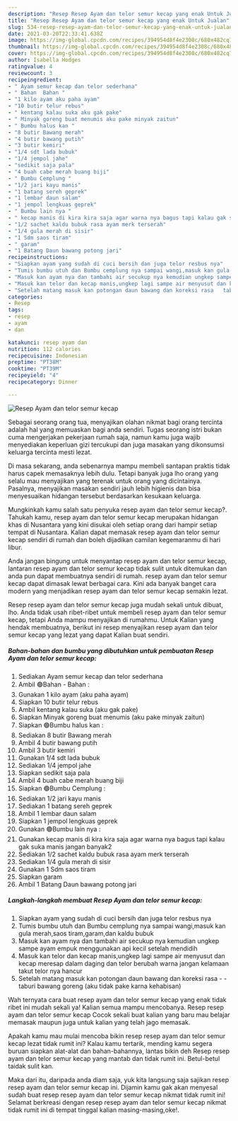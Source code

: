 ```yaml
---
description: "Resep Resep Ayam dan telor semur kecap yang enak Untuk Jualan"
title: "Resep Resep Ayam dan telor semur kecap yang enak Untuk Jualan"
slug: 534-resep-resep-ayam-dan-telor-semur-kecap-yang-enak-untuk-jualan
date: 2021-03-20T22:33:41.638Z
image: https://img-global.cpcdn.com/recipes/394954d8f4e2308c/680x482cq70/resep-ayam-dan-telor-semur-kecap-foto-resep-utama.jpg
thumbnail: https://img-global.cpcdn.com/recipes/394954d8f4e2308c/680x482cq70/resep-ayam-dan-telor-semur-kecap-foto-resep-utama.jpg
cover: https://img-global.cpcdn.com/recipes/394954d8f4e2308c/680x482cq70/resep-ayam-dan-telor-semur-kecap-foto-resep-utama.jpg
author: Isabella Hodges
ratingvalue: 4
reviewcount: 3
recipeingredient:
- " Ayam semur kecap dan telor sederhana"
- " Bahan  Bahan "
- "1 kilo ayam aku paha ayam"
- "10 butir telur rebus"
- " kentang kalau suka aku gak pake"
- " Minyak goreng buat menumis aku pake minyak zaitun"
- " Bumbu halus kan "
- "8 butir Bawang merah"
- "4 butir bawang putih"
- "3 butir kemiri"
- "1/4 sdt lada bubuk"
- "1/4 jempol jahe"
- "sedikit saja pala"
- "4 buah cabe merah buang biji"
- " Bumbu Cemplung "
- "1/2 jari kayu manis"
- "1 batang sereh geprek"
- "1 lembar daun salam"
- "1 jempol lengkuas geprek"
- " Bumbu lain nya "
- " kecap manis di kira kira saja agar warna nya bagus tapi kalau gak suka manis jangan banyak2"
- "1/2 sachet kaldu bubuk rasa ayam merk terserah"
- "1/4 gula merah di sisir"
- "1 Sdm saos tiram"
- " garam"
- "1 Batang Daun bawang potong jari"
recipeinstructions:
- "Siapkan ayam yang sudah di cuci bersih dan juga telor resbus nya"
- "Tumis bumbu utuh dan Bumbu cemplung nya sampai wangi,masuk kan gula merah,saos tiram,garam,dan kaldu bubuk"
- "Masuk kan ayam nya dan tambahi air secukup nya kemudian ungkep sampe ayam empuk menggunakan api kecil setelah mendidih"
- "Masuk kan telor dan kecap manis,ungkep lagi sampe air menyusut dan kecap meresap dalam daging dan telor berubah warna jangan kelamaan takut telor nya hancur"
- "Setelah matang masuk kan potongan daun bawang dan koreksi rasa   taburi bawang goreng (aku tidak pake karna kehabisan)"
categories:
- Resep
tags:
- resep
- ayam
- dan

katakunci: resep ayam dan 
nutrition: 112 calories
recipecuisine: Indonesian
preptime: "PT38M"
cooktime: "PT39M"
recipeyield: "4"
recipecategory: Dinner

---
```



![Resep Ayam dan telor semur kecap](https://img-global.cpcdn.com/recipes/394954d8f4e2308c/680x482cq70/resep-ayam-dan-telor-semur-kecap-foto-resep-utama.jpg)

Sebagai seorang orang tua, menyajikan olahan nikmat bagi orang tercinta adalah hal yang memuaskan bagi anda sendiri. Tugas seorang istri bukan cuma mengerjakan pekerjaan rumah saja, namun kamu juga wajib menyediakan keperluan gizi tercukupi dan juga masakan yang dikonsumsi keluarga tercinta mesti lezat.

Di masa  sekarang, anda sebenarnya mampu membeli santapan praktis tidak harus capek memasaknya lebih dulu. Tetapi banyak juga lho orang yang selalu mau menyajikan yang terenak untuk orang yang dicintainya. Pasalnya, menyajikan masakan sendiri jauh lebih higienis dan bisa menyesuaikan hidangan tersebut berdasarkan kesukaan keluarga. 



Mungkinkah kamu salah satu penyuka resep ayam dan telor semur kecap?. Tahukah kamu, resep ayam dan telor semur kecap merupakan hidangan khas di Nusantara yang kini disukai oleh setiap orang dari hampir setiap tempat di Nusantara. Kalian dapat memasak resep ayam dan telor semur kecap sendiri di rumah dan boleh dijadikan camilan kegemaranmu di hari libur.

Anda jangan bingung untuk menyantap resep ayam dan telor semur kecap, lantaran resep ayam dan telor semur kecap tidak sulit untuk ditemukan dan anda pun dapat membuatnya sendiri di rumah. resep ayam dan telor semur kecap dapat dimasak lewat berbagai cara. Kini ada banyak banget cara modern yang menjadikan resep ayam dan telor semur kecap semakin lezat.

Resep resep ayam dan telor semur kecap juga mudah sekali untuk dibuat, lho. Anda tidak usah ribet-ribet untuk membeli resep ayam dan telor semur kecap, tetapi Anda mampu menyajikan di rumahmu. Untuk Kalian yang hendak membuatnya, berikut ini resep menyajikan resep ayam dan telor semur kecap yang lezat yang dapat Kalian buat sendiri.

<!--inarticleads1-->

##### Bahan-bahan dan bumbu yang dibutuhkan untuk pembuatan Resep Ayam dan telor semur kecap:

1. Sediakan  Ayam semur kecap dan telor sederhana
1. Ambil  🟢Bahan - Bahan :
1. Gunakan 1 kilo ayam (aku paha ayam)
1. Siapkan 10 butir telur rebus
1. Ambil  kentang kalau suka (aku gak pake)
1. Siapkan  Minyak goreng buat menumis (aku pake minyak zaitun)
1. Siapkan  🟢Bumbu halus kan :
1. Sediakan 8 butir Bawang merah
1. Ambil 4 butir bawang putih
1. Ambil 3 butir kemiri
1. Gunakan 1/4 sdt lada bubuk
1. Sediakan 1/4 jempol jahe
1. Siapkan sedikit saja pala
1. Ambil 4 buah cabe merah buang biji
1. Siapkan  🟢Bumbu Cemplung :
1. Sediakan 1/2 jari kayu manis
1. Sediakan 1 batang sereh geprek
1. Ambil 1 lembar daun salam
1. Siapkan 1 jempol lengkuas geprek
1. Gunakan  🟢Bumbu lain nya :
1. Gunakan  kecap manis di kira kira saja agar warna nya bagus tapi kalau gak suka manis jangan banyak2
1. Sediakan 1/2 sachet kaldu bubuk rasa ayam merk terserah
1. Sediakan 1/4 gula merah di sisir
1. Gunakan 1 Sdm saos tiram
1. Siapkan  garam
1. Ambil 1 Batang Daun bawang potong jari




<!--inarticleads2-->

##### Langkah-langkah membuat Resep Ayam dan telor semur kecap:

1. Siapkan ayam yang sudah di cuci bersih dan juga telor resbus nya
1. Tumis bumbu utuh dan Bumbu cemplung nya sampai wangi,masuk kan gula merah,saos tiram,garam,dan kaldu bubuk
1. Masuk kan ayam nya dan tambahi air secukup nya kemudian ungkep sampe ayam empuk menggunakan api kecil setelah mendidih
1. Masuk kan telor dan kecap manis,ungkep lagi sampe air menyusut dan kecap meresap dalam daging dan telor berubah warna jangan kelamaan takut telor nya hancur
1. Setelah matang masuk kan potongan daun bawang dan koreksi rasa  -  - taburi bawang goreng (aku tidak pake karna kehabisan)




Wah ternyata cara buat resep ayam dan telor semur kecap yang enak tidak ribet ini mudah sekali ya! Kalian semua mampu mencobanya. Resep resep ayam dan telor semur kecap Cocok sekali buat kalian yang baru mau belajar memasak maupun juga untuk kalian yang telah jago memasak.

Apakah kamu mau mulai mencoba bikin resep resep ayam dan telor semur kecap lezat tidak rumit ini? Kalau kamu tertarik, mending kamu segera buruan siapkan alat-alat dan bahan-bahannya, lantas bikin deh Resep resep ayam dan telor semur kecap yang mantab dan tidak rumit ini. Betul-betul taidak sulit kan. 

Maka dari itu, daripada anda diam saja, yuk kita langsung saja sajikan resep resep ayam dan telor semur kecap ini. Dijamin kamu gak akan menyesal sudah buat resep resep ayam dan telor semur kecap nikmat tidak rumit ini! Selamat berkreasi dengan resep resep ayam dan telor semur kecap nikmat tidak rumit ini di tempat tinggal kalian masing-masing,oke!.

